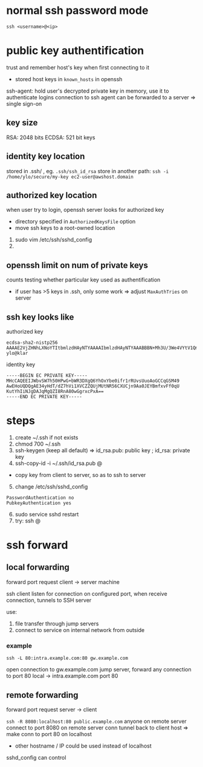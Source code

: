 # normal ssh password mode
`ssh <username>@<ip>`

# public key authentification
trust and remember host's key when first connecting to it
- stored host keys in `known_hosts` in openssh

ssh-agent: hold user's decrypted private key in memory, use it to authenticate logins
connection to ssh agent can be forwarded to a server => single sign-on

## key size
RSA: 2048 bits
ECDSA: 521 bit keys

## identity key location
stored in .ssh/ , eg. `.ssh/ssh_id_rsa`
store in another path: `ssh -i /home/ylo/secure/my-key ec2-user@awshost.domain`

## authorized key location
when user try to login, openssh server looks for authorized key 
- directory specified in `AuthorizedKeysFile` option
- move ssh keys to a root-owned location


1. sudo vim /etc/ssh/sshd_config
2. 

## openssh limit on num of private keys
counts testing whether particular key used as authentification
- if user has >5 keys in .ssh, only some work
=> adjust `MaxAuthTries` on server

## ssh key looks like
authorized key
```
ecdsa-sha2-nistp256 AAAAE2VjZHNhLXNoYTItbmlzdHAyNTYAAAAIbmlzdHAyNTYAAABBBN+Mh3U/3We4VYtV1QmWUFIzFLTUeegl1Ao5/QGtCRGAZn8bxX9KlCrrWISIjSYAwCajIEGSPEZwPNMBoK8XD8Q= ylo@klar
```
identity key
```
-----BEGIN EC PRIVATE KEY-----
MHcCAQEEIJWbvSW7h50HPwG+bWR3DXgQ6YhOxYbe0ifr1rRUvsUuoAoGCCqGSM49
AwEHoUQDQgAE34yHdT/dZ7hVi1XVCZZQUjMUtNR56CXUCjn9Aa0JEYBmfxvFf0qU
KutYhIiNJgDAJqMgQZI8RnA80wGgrxcPxA==
-----END EC PRIVATE KEY-----

```


# steps
1. create ~/.ssh if not exists
2. chmod 700 ~/.ssh
3. ssh-keygen (keep all default)
=> id_rsa.pub: public key ; id_rsa: private key
4. ssh-copy-id -i ~/.ssh/id_rsa.pub <user>@<host>
- copy key from client to server, so as to ssh to server
5. change /etc/ssh/sshd_config
```
PasswordAuthentication no
PubkeyAuthentication yes
```
6. sudo service sshd restart
7. try: ssh <user>@<host>

# ssh forward
## local forwarding
forward port request client -> server machine

ssh client listen for connection on configured port, 
when receive connection, tunnels to SSH server

use: 
1. file transfer through jump servers
2. connect to service on internal network from outside

### example
`ssh -L 80:intra.example.com:80 gw.example.com`

open connection to gw.example.com jump server,
forward any connection to port 80 local -> intra.example.com port 80


## remote forwarding
forward port request server -> client

`ssh -R 8080:localhost:80 public.example.com`
anyone on remote server connect to port 8080 on remote server
conn tunnel back to client host => make conn to port 80 on localhost
- other hostname / IP could be used instead of localhost

sshd_config can control





